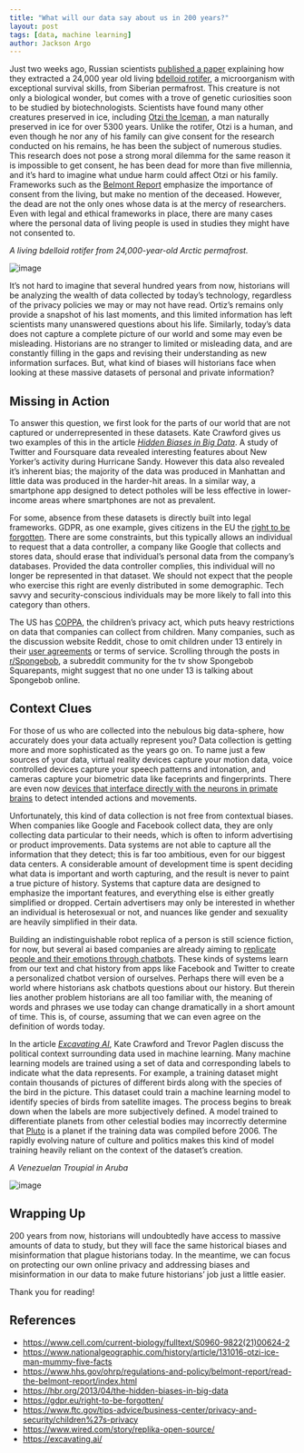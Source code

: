 ```yaml
---
title: "What will our data say about us in 200 years?"
layout: post
tags: [data, machine learning]
author: Jackson Argo
---
```


Just two weeks ago, Russian scientists [published a paper](https://www.cell.com/current-biology/fulltext/S0960-9822(21)00624-2) explaining how they extracted a 24,000 year old living [bdelloid rotifer](https://en.wikipedia.org/wiki/Bdelloidea), a microorganism with exceptional survival skills, from Siberian permafrost. This creature is not only a biological wonder, but comes with a trove of genetic curiosities soon to be studied by biotechnologists. Scientists have found many other creatures preserved in ice, including [Otzi the Iceman](https://www.nationalgeographic.com/history/article/131016-otzi-ice-man-mummy-five-facts), a man naturally preserved in ice for over 5300 years. Unlike the rotifer, Otzi is a human, and even though he nor any of his family can give consent for the research conducted on his remains, he has been the subject of numerous studies. This research does not pose a strong moral dilemma for the same reason it is impossible to get consent, he has been dead for more than five millennia, and it’s hard to imagine what undue harm could affect Otzi or his family. Frameworks such as the [Belmont Report](https://www.hhs.gov/ohrp/regulations-and-policy/belmont-report/read-the-belmont-report/index.html) emphasize the importance of consent from the living, but make no mention of the deceased. However, the dead are not the only ones whose data is at the mercy of researchers. Even with legal and ethical frameworks in place, there are many cases where the personal data of living people is used in studies they might have not consented to.

*A living bdelloid rotifer from 24,000-year-old Arctic permafrost.*

![image](https://user-images.githubusercontent.com/7391437/122631848-ba0fb800-d09c-11eb-8ac1-ba3d720ee02d.png)

It’s not hard to imagine that several hundred years from now, historians will be analyzing the wealth of data collected by today’s technology, regardless of the privacy policies we may or may not have read. Ortiz’s remains only provide a snapshot of his last moments, and this limited information has left scientists many unanswered questions about his life. Similarly, today’s data does not capture a complete picture of our world and some may even be misleading. Historians are no stranger to limited or misleading data, and are constantly filling in the gaps and revising their understanding as new information surfaces. But, what kind of biases will historians face when looking at these massive datasets of personal and private information?

## Missing in Action

To answer this question, we first look for the parts of our world that are not captured or underrepresented in these datasets. Kate Crawford gives us two examples of this in the article [_Hidden Biases in Big Data_](https://hbr.org/2013/04/the-hidden-biases-in-big-data). A study of Twitter and Foursquare data revealed interesting features about New Yorker’s activity during Hurricane Sandy. However this data also revealed it’s inherent bias; the majority of the data was produced in Manhattan and little data was produced in the harder-hit areas. In a similar way, a smartphone app designed to detect potholes will be less effective in lower-income areas where smartphones are not as prevalent.

For some, absence from these datasets is directly built into legal frameworks. GDPR, as one example, gives citizens in the EU the [right to be forgotten](https://gdpr.eu/right-to-be-forgotten/). There are some constraints, but this typically allows an individual to request that a data controller, a company like Google that collects and stores data, should erase that individual’s personal data from the company’s databases. Provided the data controller complies, this individual will no longer be represented in that dataset. We should not expect that the people who exercise this right are evenly distributed in some demographic. Tech savvy and security-conscious individuals may be more likely to fall into this category than others. 

The US has [COPPA](https://www.ftc.gov/tips-advice/business-center/privacy-and-security/children%27s-privacy), the children’s privacy act, which puts heavy restrictions on data that companies can collect from children. Many companies, such as the discussion website Reddit, chose to omit children under 13 entirely in their [user agreements](https://www.redditinc.com/policies/user-agreement) or terms of service. Scrolling through the posts in [r/Spongebob](https://www.reddit.com/r/spongebob/), a subreddit community for the tv show Spongebob Squarepants, might suggest that no one under 13 is talking about Spongebob online.

## Context Clues

For those of us who are collected into the nebulous big data-sphere, how accurately does your data actually represent you? Data collection is getting more and more sophisticated as the years go on. To name just a few sources of your data, virtual reality devices capture your motion data, voice controlled devices capture your speech patterns and intonation, and cameras capture your biometric data like faceprints and fingerprints. There are even now [devices that interface directly with the neurons in primate brains](https://www.youtube.com/watch?v=rsCul1sp4hQ) to detect intended actions and movements. 

Unfortunately, this kind of data collection is not free from contextual biases. When companies like Google and Facebook collect data, they are only collecting data particular to their needs, which is often to inform advertising or product improvements. Data systems are not able to capture all the information that they detect; this is far too ambitious, even for our biggest data centers. A considerable amount of development time is spent deciding what data is important and worth capturing, and the result is never to paint a true picture of history. Systems that capture data are designed to emphasize the important features, and everything else is either greatly simplified or dropped. Certain advertisers may only be interested in whether an individual is heterosexual or not, and nuances like gender and sexuality are heavily simplified in their data. 

Building an indistinguishable robot replica of a person is still science fiction, for now, but several ai based companies are already aiming to [replicate people and their emotions through chatbots](https://www.wired.com/story/replika-open-source/). These kinds of systems learn from our text and chat history from apps like Facebook and Twitter to create a personalized chatbot version of ourselves. Perhaps there will even be a world where historians ask chatbots questions about our history. But therein lies another problem historians are all too familiar with, the meaning of words and phrases we use today can change dramatically in a short amount of time. This is, of course, assuming that we can even agree on the definition of words today.

In the article [_Excavating AI_](https://excavating.ai/), Kate Crawford and Trevor Paglen discuss the political context surrounding data used in machine learning. Many machine learning models are trained using a set of data and corresponding labels to indicate what the data represents. For example, a training dataset might contain thousands of pictures of different birds along with the species of the bird in the picture. This dataset could train a machine learning model to identify species of birds from satellite images. The process begins to break down when the labels are more subjectively defined. A model trained to differentiate planets from other celestial bodies may incorrectly determine that [Pluto](https://www.loc.gov/everyday-mysteries/item/why-is-pluto-no-longer-a-planet/) is a planet if the training data was compiled before 2006. The rapidly evolving nature of culture and politics makes this kind of model training heavily reliant on the context of the dataset’s creation.

*A Venezuelan Troupial in Aruba*

![image](https://user-images.githubusercontent.com/7391437/122631844-aa906f00-d09c-11eb-8630-f60b7dbd1474.png)

## Wrapping Up

200 years from now, historians will undoubtedly have access to massive amounts of data to study, but they will face the same historical biases and misinformation that plague historians today. In the meantime, we can focus on protecting our own online privacy and addressing biases and misinformation in our data to make future historians’ job just a little easier.

Thank you for reading!

## References

* https://www.cell.com/current-biology/fulltext/S0960-9822(21)00624-2
* https://www.nationalgeographic.com/history/article/131016-otzi-ice-man-mummy-five-facts
* https://www.hhs.gov/ohrp/regulations-and-policy/belmont-report/read-the-belmont-report/index.html
* https://hbr.org/2013/04/the-hidden-biases-in-big-data
* https://gdpr.eu/right-to-be-forgotten/
* https://www.ftc.gov/tips-advice/business-center/privacy-and-security/children%27s-privacy
* https://www.wired.com/story/replika-open-source/
* https://excavating.ai/
